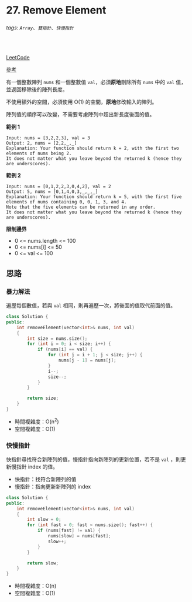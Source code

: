 # 27. Remove Element

###### tags: `Array`、`雙指針`、`快慢指針`
<br>

[LeetCode](https://leetcode.com/problems/remove-element/)

[參考](https://github.com/youngyangyang04/leetcode-master/blob/master/problems/0027.%E7%A7%BB%E9%99%A4%E5%85%83%E7%B4%A0.md)

有一個整數陣列 `nums` 和一個整數值 `val`，必須**原地**刪除所有 `nums` 中的 `val` 值，並返回移除後的陣列長度。

不使用額外的空間，必須使用 O(1) 的空間，**原地**修改輸入的陣列。

陣列值的順序可以改變，不需要考慮陣列中超出新長度後面的值。

**範例 1**
```
Input: nums = [3,2,2,3], val = 3
Output: 2, nums = [2,2,_,_]
Explanation: Your function should return k = 2, with the first two elements of nums being 2.
It does not matter what you leave beyond the returned k (hence they are underscores).
```

**範例 2**
```
Input: nums = [0,1,2,2,3,0,4,2], val = 2
Output: 5, nums = [0,1,4,0,3,_,_,_]
Explanation: Your function should return k = 5, with the first five elements of nums containing 0, 0, 1, 3, and 4.
Note that the five elements can be returned in any order.
It does not matter what you leave beyond the returned k (hence they are underscores).
```

**限制邊界**
- 0 <= nums.length <= 100
- 0 <= nums[i] <= 50
- 0 <= val <= 100

## 思路

### 暴力解法
遍歷每個數值，若與 `val` 相同，則再遍歷一次，將後面的值取代前面的值。

```CPP
class Solution {
public:
    int removeElement(vector<int>& nums, int val)
    {
        int size = nums.size();
        for (int i = 0; i < size; i++) {
            if (nums[i] == val) {
                for (int j = i + 1; j < size; j++) {
                    nums[j - 1] = nums[j];
                }
                i--;
                size--;
            }
        }

        return size;
    }
}
```

- 時間複雜度：O(n<sup>2</sup>)
- 空間複雜度：O(1)

### 快慢指針
快指針尋找符合新陣列的值，慢指針指向新陣列的更新位置，若不是 `val` ，則更新慢指針 index 的值。
- 快指針：找符合新陣列的值
- 慢指針：指向更新新陣列的 index

```CPP
class Solution {
public:
    int removeElement(vector<int>& nums, int val)
    {
        int slow = 0;
        for (int fast = 0; fast < nums.size(); fast++) {
            if (nums[fast] != val) {
                nums[slow] = nums[fast];
                slow++;
            }
        }

        return slow;
    }
}
```

- 時間複雜度：O(n)
- 空間複雜度：O(1)